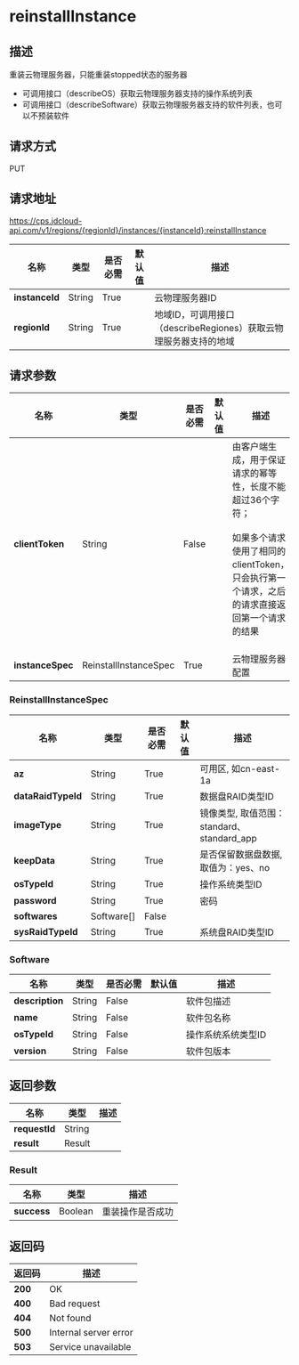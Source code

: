 # reinstallInstance


## 描述
重装云物理服务器，只能重装stopped状态的服务器<br/>
- 可调用接口（describeOS）获取云物理服务器支持的操作系统列表
- 可调用接口（describeSoftware）获取云物理服务器支持的软件列表，也可以不预装软件


## 请求方式
PUT

## 请求地址
https://cps.jdcloud-api.com/v1/regions/{regionId}/instances/{instanceId}:reinstallInstance

|名称|类型|是否必需|默认值|描述|
|---|---|---|---|---|
|**instanceId**|String|True||云物理服务器ID|
|**regionId**|String|True||地域ID，可调用接口（describeRegiones）获取云物理服务器支持的地域|

## 请求参数
|名称|类型|是否必需|默认值|描述|
|---|---|---|---|---|
|**clientToken**|String|False||由客户端生成，用于保证请求的幂等性，长度不能超过36个字符；<br/><br>如果多个请求使用了相同的clientToken，只会执行第一个请求，之后的请求直接返回第一个请求的结果<br/><br>|
|**instanceSpec**|ReinstallInstanceSpec|True||云物理服务器配置|

### <a name="ReinstallInstanceSpec">ReinstallInstanceSpec</a>
|名称|类型|是否必需|默认值|描述|
|---|---|---|---|---|
|**az**|String|True||可用区, 如cn-east-1a|
|**dataRaidTypeId**|String|True||数据盘RAID类型ID|
|**imageType**|String|True||镜像类型, 取值范围：standard、standard_app|
|**keepData**|String|True||是否保留数据盘数据, 取值为：yes、no|
|**osTypeId**|String|True||操作系统类型ID|
|**password**|String|True||密码|
|**softwares**|Software[]|False|||
|**sysRaidTypeId**|String|True||系统盘RAID类型ID|
### <a name="Software">Software</a>
|名称|类型|是否必需|默认值|描述|
|---|---|---|---|---|
|**description**|String|False||软件包描述|
|**name**|String|False||软件包名称|
|**osTypeId**|String|False||操作系统系统类型ID|
|**version**|String|False||软件包版本|

## 返回参数
|名称|类型|描述|
|---|---|---|
|**requestId**|String||
|**result**|Result||


### <a name="Result">Result</a>
|名称|类型|描述|
|---|---|---|
|**success**|Boolean|重装操作是否成功|

## 返回码
|返回码|描述|
|---|---|
|**200**|OK|
|**400**|Bad request|
|**404**|Not found|
|**500**|Internal server error|
|**503**|Service unavailable|
